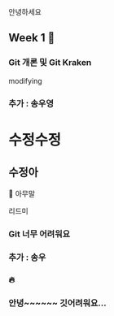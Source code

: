 안녕하세요
## Week 1 🐥

### Git 개론 및 Git Kraken
modifying
### 추가 : 송우영
# 수정수정
## 수정아
🐳 아무말


리드미
### Git 너무 어려워요
### 추가 : 송우
### 🔥
### 안녕~~~~~~ 깃어려워요...
